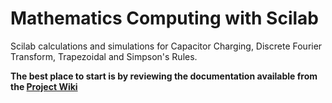 # Mathematics Computing with Scilab

Scilab calculations and simulations for Capacitor Charging, Discrete Fourier Transform, Trapezoidal and Simpson's Rules.

**The best place to start is by reviewing the documentation available from the [Project Wiki](https://github.com/bizkiwi/mathematics-computing-with-scilab/wiki)** 
